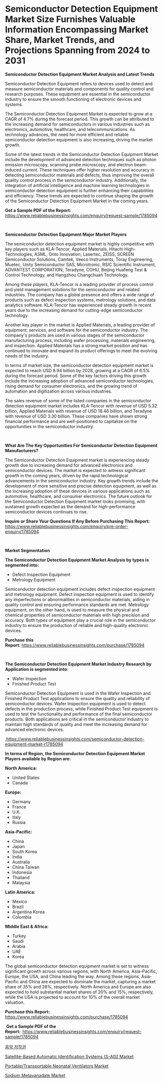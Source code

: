 <p><h1>Semiconductor Detection Equipment Market Size Furnishes Valuable Information Encompassing Market Share, Market Trends, and Projections Spanning from 2024 to 2031</h1></p><p><strong>Semiconductor Detection Equipment Market Analysis and Latest Trends</strong></p>
<p><p>Semiconductor Detection Equipment refers to devices used to detect and measure semiconductor materials and components for quality control and research purposes. These equipment are essential in the semiconductor industry to ensure the smooth functioning of electronic devices and systems.</p><p>The Semiconductor Detection Equipment Market is expected to grow at a CAGR of 4.7% during the forecast period. This growth can be attributed to the increasing demand for semiconductors in various industries such as electronics, automotive, healthcare, and telecommunications. As technology advances, the need for more efficient and reliable semiconductor detection equipment is also increasing, driving the market growth.</p><p>Some of the latest trends in the Semiconductor Detection Equipment Market include the development of advanced detection techniques such as photon emission microscopy, scanning probe microscopy, and electron beam-induced current. These techniques offer higher resolution and accuracy in detecting semiconductor materials and defects, thus improving the overall quality control process in the semiconductor industry. Additionally, the integration of artificial intelligence and machine learning technologies in semiconductor detection equipment is further enhancing their capabilities and efficiency. These trends are expected to continue shaping the growth of the Semiconductor Detection Equipment Market in the coming years.</p></p>
<p><strong>Get a Sample PDF of the Report:&nbsp;</strong> <a href="https://www.reliablebusinessinsights.com/enquiry/request-sample/1785094">https://www.reliablebusinessinsights.com/enquiry/request-sample/1785094</a></p>
<p>&nbsp;</p>
<p><strong>Semiconductor Detection Equipment Major Market Players</strong></p>
<p><p>The semiconductor detection equipment market is highly competitive with key players such as KLA-Tencor, Applied Materials, Hitachi High-Technologies, ASML, Onto Innovation, Lasertec, ZEISS, SCREEN Semiconductor Solutions, Camtek, Veeco Instruments, Toray Engineering, Muetec, Unity Semiconductor SAS, Microtronic, RSIC Scientific Instrument, ADVANTEST CORPORATION, Teradyne, COHU, Beijing Huafeng Test & Control Technology, and Hangzhou Changchuan Technology.</p><p>Among these players, KLA-Tencor is a leading provider of process control and yield management solutions for the semiconductor and related industries. The company has a global presence and offers a wide range of products such as defect inspection systems, metrology solutions, and data analytics software. KLA-Tencor has experienced steady growth in recent years due to the increasing demand for cutting-edge semiconductor technology.</p><p>Another key player in the market is Applied Materials, a leading provider of equipment, services, and software for the semiconductor industry. The company's products are used in various stages of the semiconductor manufacturing process, including wafer processing, materials engineering, and inspection. Applied Materials has a strong market position and has continued to innovate and expand its product offerings to meet the evolving needs of the industry.</p><p>In terms of market size, the semiconductor detection equipment market is expected to reach USD 8.94 billion by 2028, growing at a CAGR of 6.5% during the forecast period. Some of the key factors driving this growth include the increasing adoption of advanced semiconductor technologies, rising demand for consumer electronics, and the growing trend of automation and digitization across various industries.</p><p>The sales revenue of some of the listed companies in the semiconductor detection equipment market includes KLA-Tencor with revenue of USD 5.32 billion, Applied Materials with revenue of USD 18.46 billion, and Teradyne with revenue of USD 3.30 billion. These companies have shown strong financial performance and are well-positioned to capitalize on the opportunities in the semiconductor industry.</p></p>
<p>&nbsp;</p>
<p><strong>What Are The Key Opportunities For Semiconductor Detection Equipment Manufacturers?</strong></p>
<p><p>The Semiconductor Detection Equipment market is experiencing steady growth due to increasing demand for advanced electronics and semiconductor devices. The market is expected to witness significant growth in the coming years, driven by the rapid technological advancements in the semiconductor industry. Key growth trends include the development of more sensitive and precise detection equipment, as well as the increasing adoption of these devices in various applications such as automotive, healthcare, and consumer electronics. The future outlook for the Semiconductor Detection Equipment market looks promising, with sustained growth expected as the demand for high-performance semiconductor devices continues to rise.</p></p>
<p><strong>Inquire or Share Your Questions If Any Before Purchasing This Report:</strong> <a href="https://www.reliablebusinessinsights.com/enquiry/pre-order-enquiry/1785094">https://www.reliablebusinessinsights.com/enquiry/pre-order-enquiry/1785094</a></p>
<p>&nbsp;</p>
<p><strong>Market Segmentation</strong></p>
<p><strong>The Semiconductor Detection Equipment Market Analysis by types is segmented into:</strong></p>
<p><ul><li>Defect Inspection Equipment</li><li>Metrology Equipment</li></ul></p>
<p><p>Semiconductor detection equipment includes defect inspection equipment and metrology equipment. Defect inspection equipment is used to identify any imperfections or abnormalities in semiconductor materials, aiding in quality control and ensuring performance standards are met. Metrology equipment, on the other hand, is used to measure the physical and chemical properties of semiconductor materials with high precision and accuracy. Both types of equipment play a crucial role in the semiconductor industry to ensure the production of reliable and high-quality electronic devices.</p></p>
<p><strong>Purchase this Report:&nbsp;</strong><a href="https://www.reliablebusinessinsights.com/purchase/1785094">https://www.reliablebusinessinsights.com/purchase/1785094</a></p>
<p>&nbsp;</p>
<p><strong>The Semiconductor Detection Equipment Market Industry Research by Application is segmented into:</strong></p>
<p><ul><li>Wafer Inspection</li><li>Finished Product Test</li></ul></p>
<p><p>Semiconductor Detection Equipment is used in the Wafer Inspection and Finished Product Test applications to ensure the quality and reliability of semiconductor devices. Wafer Inspection equipment is used to detect defects in the production process, while Finished Product Test equipment is used to test the functionality and performance of the final semiconductor products. Both applications are critical in the semiconductor industry to maintain high standards of quality and meet the increasing demand for advanced electronic devices.</p></p>
<p><a href="https://www.reliablebusinessinsights.com/semiconductor-detection-equipment-market-r1785094">&nbsp;https://www.reliablebusinessinsights.com/semiconductor-detection-equipment-market-r1785094</a></p>
<p><strong>In terms of Region, the Semiconductor Detection Equipment Market Players available by Region are:</strong></p>
<p>
    <p> <strong> North America: </strong>
        <ul>
            <li>United States</li>
            <li>Canada</li>
        </ul>
        </p> 
    <p> <strong> Europe: </strong>
        <ul>
            <li>Germany</li>
            <li>France</li>
            <li>U.K.</li>
            <li>Italy</li>
            <li>Russia</li>
        </ul>
        </p> 
    <p> <strong> Asia-Pacific: </strong>
        <ul>
            <li>China</li>
            <li>Japan</li>
            <li>South Korea</li>
            <li>India</li>
            <li>Australia</li>
            <li>China Taiwan</li>
            <li>Indonesia</li>
            <li>Thailand</li>
            <li>Malaysia</li>
        </ul>
        </p> 
    <p> <strong> Latin America: </strong>
        <ul>
            <li>Mexico</li>
            <li>Brazil</li>
            <li>Argentina Korea</li>
            <li>Colombia</li>
        </ul>
        </p> 
    <p> <strong> Middle East & Africa: </strong>
        <ul>
            <li>Turkey</li>
            <li>Saudi</li>
            <li>Arabia</li>
            <li>UAE</li>
            <li>Korea</li>
        </ul>
    </p>
    </p>
<p><p>The global semiconductor detection equipment market is set to witness significant growth across various regions, with North America, Asia-Pacific, Europe, the USA, and China leading the way. Among these regions, Asia-Pacific and China are expected to dominate the market, capturing a market share of 35% and 28%, respectively. North America and Europe are also expected to hold substantial market shares of 20% and 15%, respectively, while the USA is projected to account for 10% of the overall market valuation.</p></p>
<p><strong>Purchase this Report: </strong><a href="https://www.reliablebusinessinsights.com/purchase/1785094">https://www.reliablebusinessinsights.com/purchase/1785094</a></p>
<p>&nbsp;<strong>Get a Sample PDF of the Report:&nbsp;&nbsp;</strong><a href="https://www.reliablebusinessinsights.com/enquiry/request-sample/1785094">https://www.reliablebusinessinsights.com/enquiry/request-sample/1785094</a></p>
<p><strong></strong></p>
<p><p><a href="https://github.com/alpinestartsekian/Market-Research-Report-List-1/blob/main/6172501184331.md">음악 저작권</a></p><p><a href="https://medium.com/@adribbs56546/satellite-based-automatic-identification-systems-s-ais-market-outlook-complete-industry-analysis-f0a0d98cb97f">Satellite-Based Automatic Identification Systems (S-AIS) Market</a></p><p><a href="https://github.com/nafisalvee228/Market-Research-Report-List-1/blob/main/portabletransportable-neonatal-ventilators-market.md">Portable/Transportable Neonatal Ventilators Market</a></p><p><a href="https://medium.com/@garyshaw626/global-sodium-metavanadate-market-focus-on-product-type-bottled-sodium-metavanadate-bagged-sodium-3751592b56be">Sodium Metavanadate Market</a></p></p>